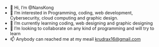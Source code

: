 - 👋 Hi, I’m @NansKong
- 👀 I’m interested in Programming, coding, web development, Cybersecurity, cloud computing and graphic design.
- 🌱 I’m currently learning coding, web designing and graphic designing
- 💞️ I’m looking to collaborate on any kind of programming and will try to learn
- 📫 Anybody can reached me at my meail krudrax16@gmail.com

<!---
NansKong/NansKong is a ✨ special ✨ repository because its `README.md` (this file) appears on your GitHub profile.
You can click the Preview link to take a look at your changes.
--->
